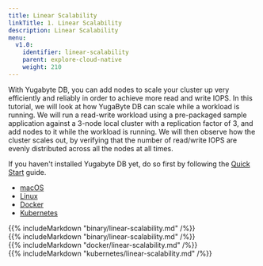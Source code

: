 ```yaml
---
title: Linear Scalability
linkTitle: 1. Linear Scalability
description: Linear Scalability
menu:
  v1.0:
    identifier: linear-scalability
    parent: explore-cloud-native
    weight: 210
---
```


With Yugabyte DB, you can add nodes to scale your cluster up very efficiently and reliably in order to achieve more read and write IOPS. In this tutorial, we will look at how YugaByte DB can scale while a workload is running. We will run a read-write workload using a pre-packaged sample application against a 3-node local cluster with a replication factor of 3, and add nodes to it while the workload is running. We will then observe how the cluster scales out, by verifying that the number of read/write IOPS are evenly distributed across all the nodes at all times.

If you haven't installed Yugabyte DB yet, do so first by following the [Quick Start](../../../quick-start/install/) guide.

<ul class="nav nav-tabs nav-tabs-yb">
  <li >
    <a href="#macos" class="nav-link active" id="macos-tab" data-toggle="tab" role="tab" aria-controls="macos" aria-selected="true">
      <i class="fab fa-apple" aria-hidden="true"></i>
      macOS
    </a>
  </li>
  <li>
    <a href="#linux" class="nav-link" id="linux-tab" data-toggle="tab" role="tab" aria-controls="linux" aria-selected="v">
      <i class="fab fa-linux" aria-hidden="true"></i>
      Linux
    </a>
  </li>
  <li>
    <a href="#docker" class="nav-link" id="docker-tab" data-toggle="tab" role="tab" aria-controls="docker" aria-selected="false">
      <i class="fab fa-docker"></i>
      Docker
    </a>
  </li>
  <li>
    <a href="#kubernetes" class="nav-link" id="kubernetes-tab" data-toggle="tab" role="tab" aria-controls="kubernetes" aria-selected="false">
      <i class="fas fa-cubes" aria-hidden="true"></i>
      Kubernetes
    </a>
  </li>
</ul>

<div class="tab-content">
  <div id="macos" class="tab-pane fade show active" role="tabpanel" aria-labelledby="macos-tab">
    {{% includeMarkdown "binary/linear-scalability.md" /%}}
  </div>
  <div id="linux" class="tab-pane fade" role="tabpanel" aria-labelledby="linux-tab">
    {{% includeMarkdown "binary/linear-scalability.md" /%}}
  </div>
  <div id="docker" class="tab-pane fade" role="tabpanel" aria-labelledby="docker-tab">
    {{% includeMarkdown "docker/linear-scalability.md" /%}}
  </div>
  <div id="kubernetes" class="tab-pane fade" role="tabpanel" aria-labelledby="kubernetes-tab">
    {{% includeMarkdown "kubernetes/linear-scalability.md" /%}}
  </div>
</div>

